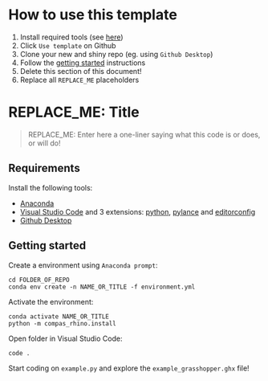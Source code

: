 # How to use this template

1. Install required tools (see [here](#requirements))
2. Click `Use template` on Github
3. Clone your new and shiny repo (eg. using `Github Desktop`)
4. Follow the [getting started](#getting-started) instructions
5. Delete this section of this document!
6. Replace all `REPLACE_ME` placeholders

# REPLACE_ME: Title

> REPLACE_ME: Enter here a one-liner saying what this code is or does, or will do!

## Requirements

Install the following tools:

- [Anaconda](https://www.anaconda.com/products/individual)
- [Visual Studio Code](https://code.visualstudio.com/) and 3 extensions: [python](https://marketplace.visualstudio.com/items?itemName=ms-python.python), [pylance](https://marketplace.visualstudio.com/items?itemName=ms-python.vscode-pylance) and [editorconfig](https://marketplace.visualstudio.com/items?itemName=EditorConfig.EditorConfig)
- [Github Desktop](https://desktop.github.com/)

## Getting started

Create a environment using `Anaconda prompt`:

    cd FOLDER_OF_REPO
    conda env create -n NAME_OR_TITLE -f environment.yml

Activate the environment:

    conda activate NAME_OR_TITLE
    python -m compas_rhino.install

Open folder in Visual Studio Code:

    code .

Start coding on `example.py` and explore the `example_grasshopper.ghx` file!
